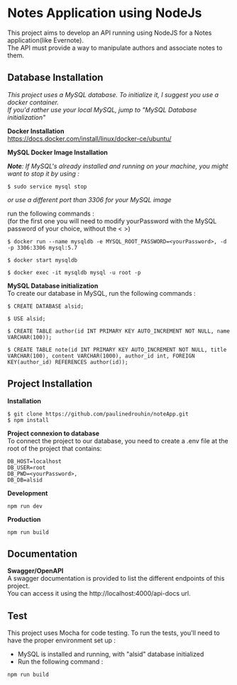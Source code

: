 **Notes Application using NodeJs** <br />
======
This project aims to develop an API running using NodeJS for a Notes application(like Evernote).<br />
The API must provide a way to manipulate authors and associate notes to them.

**Database Installation** 
----------
_This project uses a MySQL database. To initialize it, I suggest you use a docker container._<br />
_If you'd rather use your local MySQL, jump to "MySQL Database initialization"_

**Docker Installation** <br />
https://docs.docker.com/install/linux/docker-ce/ubuntu/ <br />

**MySQL Docker Image Installation** <br />

_**Note**: If MySQL's already installed and running on your machine, you might want to stop it by using :_
```
$ sudo service mysql stop
```
_or use a different port than 3306 for your MySQL image_ <br />

run the following commands : <br />
(for the first one you will need to modify yourPassword with the MySQL password of your choice, without the < >)

```
$ docker run --name mysqldb -e MYSQL_ROOT_PASSWORD=<yourPassword>, -d -p 3306:3306 mysql:5.7  
```

```
$ docker start mysqldb
```

```
$ docker exec -it mysqldb mysql -u root -p 
```



**MySQL Database initialization** <br />
To create our database in MySQL, run the following commands : 

```
$ CREATE DATABASE alsid;
```

```
$ USE alsid;
```

```
$ CREATE TABLE author(id INT PRIMARY KEY AUTO_INCREMENT NOT NULL, name VARCHAR(100));
```

```
$ CREATE TABLE note(id INT PRIMARY KEY AUTO_INCREMENT NOT NULL, title VARCHAR(100), content VARCHAR(1000), author_id int, FOREIGN KEY(author_id) REFERENCES author(id));
```


**Project Installation**
--------
**Installation** <br />
```
$ git clone https://github.com/paulinedrouhin/noteApp.git
$ npm install
```

**Project connexion to database** <br />
To connect the project to our database, you need to create a .env file at the root of the project that contains:
```
DB_HOST=localhost
DB_USER=root
DB_PWD=<yourPassword>,
DB_DB=alsid
```

**Development** <br />
```
npm run dev
```

**Production** <br />
```
npm run build
```

**Documentation** <br />
----------
**Swagger/OpenAPI**  <br />
A swagger documentation is provided to list the different endpoints of this project. <br />
You can access it using the http://localhost:4000/api-docs url. 


**Test** <br />
----------
This project uses Mocha for code testing. To run the tests, you'll need to have the proper environment set up : <br />
- MySQL is installed and running, with "alsid" database initialized<br />
- Run the following command : 
```
npm run build
```